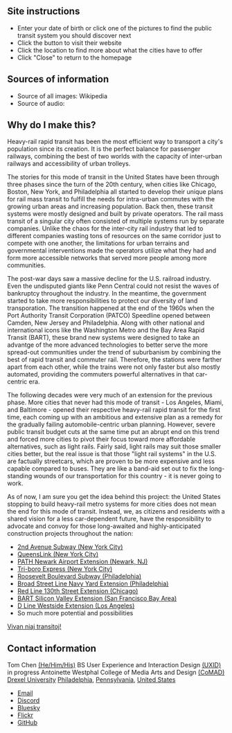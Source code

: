 ## Site instructions

- Enter your date of birth or click one of the pictures to find the public transit system you should discover next
- Click the button to visit their website
- Click the location to find more about what the cities have to offer
- Click "Close" to return to the homepage

## Sources of information

- Source of all images: Wikipedia
- Source of audio: 

## Why do I make this? 

Heavy-rail rapid transit has been the most efficient way to transport a city's population since its creation. It is the perfect balance for passenger railways, combining the best of two worlds with the capacity of inter-urban railways and accessibility of urban trolleys.

The stories for this mode of transit in the United States have been through three phases since the turn of the 20th century, when cities like Chicago, Boston, New York, and Philadelphia all started to develop their unique plans for rail mass transit to fulfill the needs for intra-urban commutes with the growing urban areas and increasing population. Back then, these transit systems were mostly designed and built by private operators. The rail mass transit of a singular city often consisted of multiple systems run by separate companies. Unlike the chaos for the inter-city rail industry that led to different companies wasting tons of resources on the same corridor just to compete with one another, the limitations for urban terrains and governmental interventions made the operators utilize what they had and form more accessible networks that served more people among more communities.

The post-war days saw a massive decline for the U.S. railroad industry. Even the undisputed giants like Penn Central could not resist the waves of bankruptcy throughout the industry. In the meantime, the government started to take more responsibilities to protect our diversity of land transporation. The transition happened at the end of the 1960s when the Port Authority Transit Corporation (PATCO) Speedline opened between Camden, New Jersey and Philadelphia. Along with other national and international icons like the Washington Metro and the Bay Area Rapid Transit (BART), these brand new systems were designed to take an advantge of the more advanced technologies to better serve the more spread-out communities under the trend of suburbanism by combining the best of rapid transit and commuter rail. Therefore, the stations were farther apart from each other, while the trains were not only faster but also mostly automated, providing the commuters powerful alternatives in that car-centric era.

The following decades were very much of an extension for the previous phase. More cities that never had this mode of transit - Los Angeles, Miami, and Baltimore - opened their respective heavy-rail rapid transit for the first time, each coming up with an ambitious and extensive plan as a remedy for the gradually failing automobile-centric urban planning. However, severe public transit budget cuts at the same time put an abrupt end on this trend and forced more cities to pivot their focus toward more affordable alternatives, such as light rails. Fairly said, light rails may suit those smaller cities better, but the real issue is that those "light rail systems" in the U.S. are factually streetcars, which are proven to be more expensive and less capable compared to buses. They are like a band-aid set out to fix the long-standing wounds of our transportation for this country - it is never going to work.

As of now, I am sure you get the idea behind this project: the United States stopping to build heavy-rail metro systems for more cities does not mean the end for this mode of transit. Instead, we, as citizens and residents with a shared vision for a less car-dependent future, have the responsibility to advocate and convoy for those long-awaited and highly-anticipated construction projects throughout the nation: 

- [2nd Avenue Subway (New York City)](https://www.mta.info/project/second-avenue-subway-phase-2)
- [QueensLink (New York City)](https://thequeenslink.org)
- [PATH Newark Airport Extension (Newark, NJ)](https://www.panynj.gov/path/en/modernizing-path/extension-project.html)
- [Tri-boro Express (New York City)](https://rpa.org/work/campaigns/triboro)
- [Roosevelt Boulevard Subway (Philadelphia)](https://blvdsubway.com)
- [Broad Street Line Navy Yard Extension (Philadelphia)](https://www.inquirer.com/transportation/broad-street-line-extension-rail-navy-yard-septa-subway-20190201.html#:~:text=SEPTA%20pitched%20three%20proposals%20on,%241.5%20billion%20and%20%241.6%20billion.)
- [Red Line 130th Street Extension (Chicago)](https://www.transitchicago.com/rle)
- [BART Silicon Valley Extension (San Francisco Bay Area)](https://www.vta.org/projects/bart-sv/phase-ii)
- [D Line Westside Extension (Los Angeles)](https://www.metro.net/projects/westside)
- So much more potential and possibilities

[Vivan niaj transitoj!](https://lernu.net)

## Contact information

Tom Chen [(He/Him/His)](https://pronouns.org)
BS User Experience and Interaction Design [(UXID)](https://drexel.edu/westphal/academics/undergraduate/user-experience/) in progress 
Antoinette Westphal College of Media Arts and Design [(CoMAD)](https://drexel.edu/westphal)
[Drexel University](https://drexel.edu)
[Philadelphia](https://www.visitphilly.com), [Pennsylvania](https://www.visitpa.com), [United States](https://www.visittheusa.com)

- [Email](tomchen0714@icloud.com)
- [Discord](https://discordapp.com/users/tomchen1581)
- [Bluesky](https://bsky.app/profile/tomchen1581.bsky.social)
- [Flickr](https://www.flickr.com/photos/tomchen1581)
- [GitHub](https://github.com/TomChen1435)
